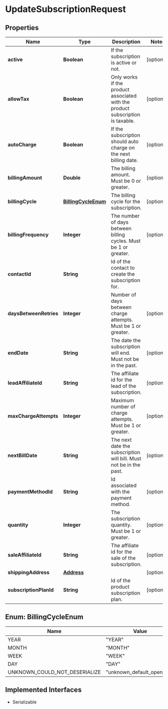 

# UpdateSubscriptionRequest


## Properties

| Name | Type | Description | Notes |
|------------ | ------------- | ------------- | -------------|
|**active** | **Boolean** | If the subscription is active or not. |  [optional] |
|**allowTax** | **Boolean** | Only works if the product associated with the product subscription is taxable. |  [optional] |
|**autoCharge** | **Boolean** | If the subscription should auto charge on the next billing date. |  [optional] |
|**billingAmount** | **Double** | The billing amount. Must be 0 or greater. |  [optional] |
|**billingCycle** | [**BillingCycleEnum**](#BillingCycleEnum) | The billing cycle for the subscription. |  [optional] |
|**billingFrequency** | **Integer** | The number of days between billing cycles. Must be 1 or greater. |  [optional] |
|**contactId** | **String** | Id of the contact to create the subscription for. |  |
|**daysBetweenRetries** | **Integer** | Number of days between charge attempts. Must be 1 or greater. |  [optional] |
|**endDate** | **String** | The date the subscription will end. Must not be in the past. |  [optional] |
|**leadAffiliateId** | **String** | The affiliate id for the lead of the subscription. |  [optional] |
|**maxChargeAttempts** | **Integer** | Maximum number of charge attempts. Must be 1 or greater. |  [optional] |
|**nextBillDate** | **String** | The next date the subscription will bill. Must not be in the past. |  [optional] |
|**paymentMethodId** | **String** | Id associated with the payment method. |  [optional] |
|**quantity** | **Integer** | The subscription quantity. Must be 1 or greater. |  [optional] |
|**saleAffiliateId** | **String** | The affiliate id for the sale of the subscription. |  [optional] |
|**shippingAddress** | [**Address**](Address.md) |  |  [optional] |
|**subscriptionPlanId** | **String** | Id of the product subscription plan. |  [optional] |



## Enum: BillingCycleEnum

| Name | Value |
|---- | -----|
| YEAR | &quot;YEAR&quot; |
| MONTH | &quot;MONTH&quot; |
| WEEK | &quot;WEEK&quot; |
| DAY | &quot;DAY&quot; |
| UNKNOWN_COULD_NOT_DESERIALIZE | &quot;unknown_default_open_api&quot; |


## Implemented Interfaces

* Serializable

